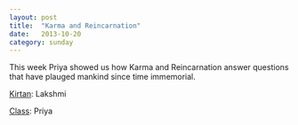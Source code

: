 ```yaml
---
layout: post
title:  "Karma and Reincarnation"
date:   2013-10-20
category: sunday
---
```


This week Priya showed us how Karma and Reincarnation answer questions that have plauged mankind since time immemorial.

[Kirtan](https://s3.amazonaws.com/beginningbhakti/2013-10-20-Karma-and-Reincarnation/Lakshmi.Kirtan.mp3): Lakshmi

[Class](hthttps://s3.amazonaws.com/beginningbhakti/2013-10-20-Karma-and-Reincarnation/Priya.Class.mp3): Priya

